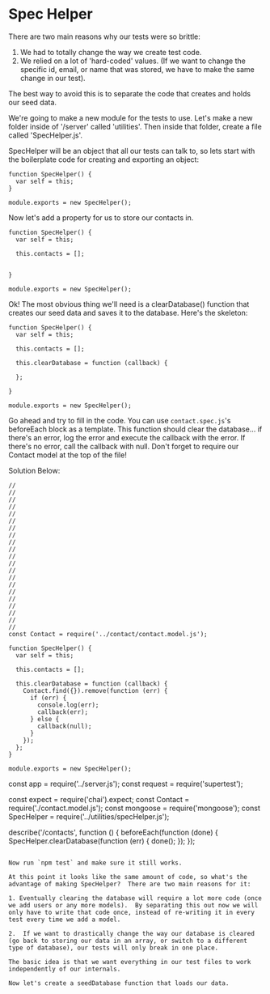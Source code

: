 # Spec Helper

There are two main reasons why our tests were so brittle:
  1. We had to totally change the way we create test code.
  2. We relied on a lot of 'hard-coded' values.  (If we want to change the specific id, email, or name that was stored, we have to make the same change in our test).

The best way to avoid this is to separate the code that creates and holds our seed data.

We're going to make a new module for the tests to use.  Let's make a new folder inside of '/server' called 'utilities'.  Then inside that folder, create a file called 'SpecHelper.js'.

SpecHelper will be an object that all our tests can talk to, so lets start with the boilerplate code for creating and exporting an object:

```
function SpecHelper() {
  var self = this;
}

module.exports = new SpecHelper();
```

Now let's add a property for us to store our contacts in.

```
function SpecHelper() {
  var self = this;

  this.contacts = [];


}

module.exports = new SpecHelper();
```

Ok!  The most obvious thing we'll need is a clearDatabase() function that creates our seed data and saves it to the database.  Here's the skeleton:

```
function SpecHelper() {
  var self = this;

  this.contacts = [];

  this.clearDatabase = function (callback) {

  };

}

module.exports = new SpecHelper();
```

Go ahead and try to fill in the code.  You can use `contact.spec.js`'s beforeEach block as a template.  This function should clear the database... if there's an error, log the error and execute the callback with the error.  If there's no error, call the callback with null.  Don't forget to require our Contact model at the top of the file!

Solution Below:
```
//
//
//
//
//
//
//
//
//
//
//
//
//
//
//
//
//
//
//
//
//
const Contact = require('../contact/contact.model.js');

function SpecHelper() {
  var self = this;

  this.contacts = [];

  this.clearDatabase = function (callback) {
    Contact.find({}).remove(function (err) {
      if (err) {
        console.log(err);
        callback(err);
      } else {
        callback(null);
      }
    });
  };
}

module.exports = new SpecHelper();
```
const app = require('../server.js');
const request = require('supertest');

const expect = require('chai').expect;
const Contact = require('./contact.model.js');
const mongoose = require('mongoose');
const SpecHelper = require('../utilities/specHelper.js');

describe('/contacts', function () {
  beforeEach(function (done) {
    SpecHelper.clearDatabase(function (err) {
      done();
    });
  });
```

Now run `npm test` and make sure it still works.

At this point it looks like the same amount of code, so what's the advantage of making SpecHelper?  There are two main reasons for it:

1. Eventually clearing the database will require a lot more code (once we add users or any more models).  By separating this out now we will only have to write that code once, instead of re-writing it in every test every time we add a model.

2.  If we want to drastically change the way our database is cleared (go back to storing our data in an array, or switch to a different type of database), our tests will only break in one place.

The basic idea is that we want everything in our test files to work independently of our internals.

Now let's create a seedDatabase function that loads our data.

